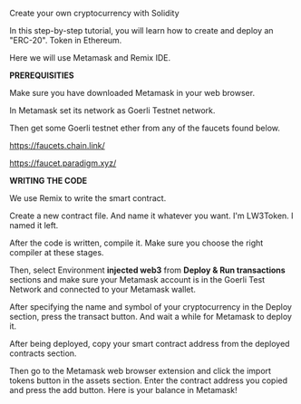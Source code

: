 Create your own cryptocurrency with Solidity

In this step-by-step tutorial, you will learn how to create and deploy an "ERC-20".
Token in Ethereum.

Here we will use Metamask and Remix IDE.



**PREREQUISITIES**

Make sure you have downloaded Metamask in your web browser.

In Metamask set its network as Goerli Testnet network.

Then get some Goerli testnet ether from any of the faucets found below.

https://faucets.chain.link/

https://faucet.paradigm.xyz/



**WRITING THE CODE**

We use Remix to write the smart contract.

Create a new contract file. And name it whatever you want. I'm LW3Token. I named it left.

After the code is written, compile it. Make sure you choose the right compiler at these stages.

Then, select Environment **injected web3** from **Deploy & Run transactions** sections and make sure your Metamask account is in the Goerli Test Network and connected to your Metamask wallet.

After specifying the name and symbol of your cryptocurrency in the Deploy section, press the transact button. And wait a while for Metamask to deploy it.

After being deployed, copy your smart contract address from the deployed contracts section.

Then go to the Metamask web browser extension and click the import tokens button in the assets section. Enter the contract address you copied and press the add button. Here is your balance in Metamask!
